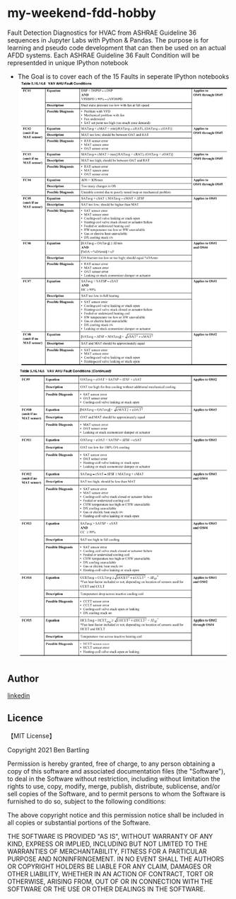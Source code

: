 # my-weekend-fdd-hobby
Fault Detection Diagnostics for HVAC from ASHRAE Guideline 36 sequences in Jupyter Labs with Python & Pandas. The purpose is for learning and pseudo code development that can then be used on an actual AFDD systems. Each ASHRAE Guideline 36 Fault Condition will be representded in unique IPython notebook

* The Goal is to cover each of the 15 Faults in seperate IPython notebooks
![fc_tables1](/images/fc_tables1.PNG)
![fc_tables2](/images/fc_tables2.PNG)

## Author

[linkedin](https://www.linkedin.com/in/ben-bartling-cem-cmvp-510a0961/)

## Licence

【MIT License】

Copyright 2021 Ben Bartling

Permission is hereby granted, free of charge, to any person obtaining a copy of this software and associated documentation files (the "Software"), to deal in the Software without restriction, including without limitation the rights to use, copy, modify, merge, publish, distribute, sublicense, and/or sell copies of the Software, and to permit persons to whom the Software is furnished to do so, subject to the following conditions:

The above copyright notice and this permission notice shall be included in all copies or substantial portions of the Software.

THE SOFTWARE IS PROVIDED "AS IS", WITHOUT WARRANTY OF ANY KIND, EXPRESS OR IMPLIED, INCLUDING BUT NOT LIMITED TO THE WARRANTIES OF MERCHANTABILITY, FITNESS FOR A PARTICULAR PURPOSE AND NONINFRINGEMENT. IN NO EVENT SHALL THE AUTHORS OR COPYRIGHT HOLDERS BE LIABLE FOR ANY CLAIM, DAMAGES OR OTHER LIABILITY, WHETHER IN AN ACTION OF CONTRACT, TORT OR OTHERWISE, ARISING FROM, OUT OF OR IN CONNECTION WITH THE SOFTWARE OR THE USE OR OTHER DEALINGS IN THE SOFTWARE.
